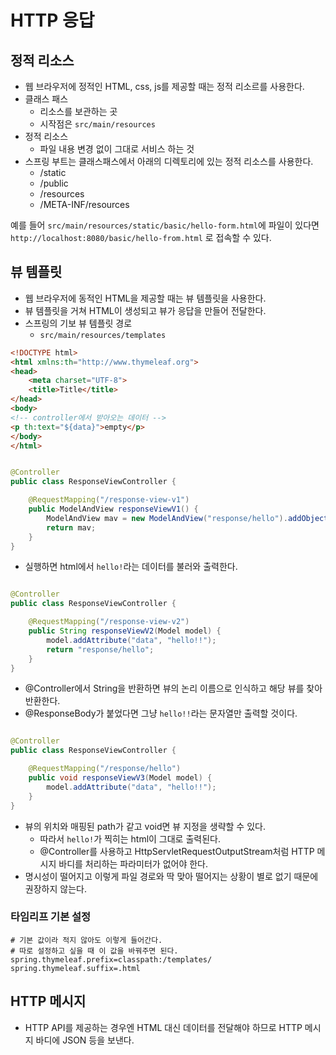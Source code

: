 # HTTP 응답

## 정적 리소스

- 웹 브라우저에 정적인 HTML, css, js를 제공할 때는 정적 리소르를 사용한다.
- 클래스 패스
    - 리소스를 보관하는 곳
    - 시작점은 `src/main/resources`
- 정적 리소스
    - 파일 내용 변경 없이 그대로 서비스 하는 것
- 스프링 부트는 클래스패스에서 아래의 디렉토리에 있는 정적 리소스를 사용한다.
    - /static
    - /public
    - /resources
    - /META-INF/resources

예를 들어 `src/main/resources/static/basic/hello-form.html`에 파일이 있다면 `http://localhost:8080/basic/hello-from.html` 로 접속할 수
있다.

## 뷰 템플릿

- 웹 브라우저에 동적인 HTML을 제공할 때는 뷰 템플릿을 사용한다.
- 뷰 템플릿을 거쳐 HTML이 생성되고 뷰가 응답을 만들어 전달한다.
- 스프링의 기보 뷰 템플릿 경로
    - `src/main/resources/templates`

```html
<!DOCTYPE html>
<html xmlns:th="http://www.thymeleaf.org">
<head>
    <meta charset="UTF-8">
    <title>Title</title>
</head>
<body>
<!-- controller에서 받아오는 데이터 -->
<p th:text="${data}">empty</p>
</body>
</html>
```

```java

@Controller
public class ResponseViewController {

    @RequestMapping("/response-view-v1")
    public ModelAndView responseViewV1() {
        ModelAndView mav = new ModelAndView("response/hello").addObject("data", "hello!");
        return mav;
    }
}
```

- 실행하면 html에서 `hello!`라는 데이터를 불러와 출력한다.

```java

@Controller
public class ResponseViewController {

    @RequestMapping("/response-view-v2")
    public String responseViewV2(Model model) {
        model.addAttribute("data", "hello!!");
        return "response/hello";
    }
}
```

- @Controller에서 String을 반환하면 뷰의 논리 이름으로 인식하고 해당 뷰를 찾아 반환한다.
- @ResponseBody가 붙었다면 그냥 `hello!!`라는 문자열만 출력할 것이다.

```java

@Controller
public class ResponseViewController {

    @RequestMapping("/response/hello")
    public void responseViewV3(Model model) {
        model.addAttribute("data", "hello!!");
    }
}
```

- 뷰의 위치와 매핑된 path가 같고 void면 뷰 지정을 생략할 수 있다.
    - 따라서 `hello!`가 찍히는 html이 그대로 출력된다.
    - @Controller를 사용하고 HttpServletRequestOutputStream처럼 HTTP 메시지 바디를 처리하는 파라미터가 없어야 한다.
- 명시성이 떨어지고 이렇게 파일 경로와 딱 맞아 떨어지는 상황이 별로 없기 때문에 권장하지 않는다.

### 타임리프 기본 설정

```properties
# 기본 값이라 적지 않아도 이렇게 들어간다.
# 따로 설정하고 싶을 때 이 값을 바꿔주면 된다.
spring.thymeleaf.prefix=classpath:/templates/
spring.thymeleaf.suffix=.html
```

## HTTP 메시지

- HTTP API를 제공하는 경우엔 HTML 대신 데이터를 전달해야 하므로 HTTP 메시지 바디에 JSON 등을 보낸다.

